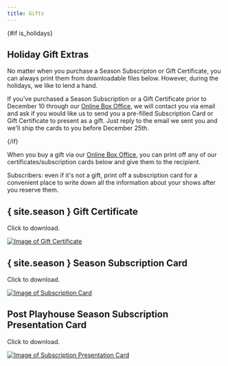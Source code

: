 ```yaml
---
title: Gifts
---
```


<script lang="ts">
  import site from "../../data/site"
  import { dateIsBetween } from "../../helpers"

  const now_year = new Date().getFullYear()
  const is_holidays = dateIsBetween(`10/01/${now_year}`, `12/10/${now_year}`)
</script>

{#if is_holidays}

<div class="p-4 border-2 border-green-800 bg-green-100 mb-4">

## Holiday Gift Extras

No matter when you purchase a Season Subscripton or Gift Certificate, you can always print them from downloadable files below. However, during the holidays, we like to lend a hand.

If you've purchased a Season Subscription or a Gift Certificate prior to December 10 through our [Online Box Office]({site.ticketsLink}), we will contact you via email and ask if you would like us to send you a pre-filled Subscription Card or Gift Certificate to present as a gift. Just reply to the email we sent you and we'll ship the cards to you before December 25th.

</div>
{/if}

When you buy a gift via our [Online Box Office]({site.ticketsLink}), you can print off any of our certificates/subscription cards below and give them to the recipient.

Subscribers: even if it's not a gift, print off a subscription card for a convenient place to write down all the information about your shows after you reserve them.

## { site.season } Gift Certificate

Click to download.

<a href="/documents/gift-certificate.pdf" download class="border-2 hover:border-green-800 border-transparent inline-block mb-8"><img src="/documents/gift-certificate.jpg" alt="Image of Gift Certificate" class="max-w-md"/></a>

## { site.season } Season Subscription Card

Click to download.

<a href="/documents/subscription-card.pdf" download class="border-2 hover:border-green-800 border-transparent inline-block mb-8"><img src="/documents/subscription-card.png" alt="Image of Subscription Card" class="max-w-md"/></a>

## Post Playhouse Season Subscription Presentation Card

Click to download.

<a href="/documents/subscription-presenter.pdf" download class="border-2 hover:border-green-800 border-transparent inline-block mb-8"><img src="/documents/subscription-presenter.png" alt="Image of Subscription Presentation Card" class="border border-gray-100 max-w-md"/></a>
